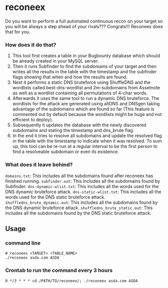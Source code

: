 # reconeex

Do you want to perform a full automated continuous recon on your target so you will be always a step ahead of your rivals???
Congrats!!! Reconeex does that for you.

### How does it do that?
1. This tool first creates a table in your Bugbounty database which should be already created in your MySQL server. 
2. Then it runs Subfinder to find the subdomains of your target and then writes all the results in the table with the timestamp and the subfinder flags showing that when and how the results are found.
3. Next it performs a static DNS bruteforce using ShuffleDNS and the wordlists called best-dns-wordlist and 2m-subdomains from Assetnote as well as a wordlist containing all permutations of 4-char words.
4. Afterwards it uses the same tool to run a dynamic DNS bruteforce. The wordlists for the attack are generated using altDNS and DNSgen taking advantage of the subdomains which are found so far (This feature is commented out by default because the wordlists might be huge and not efficient to deploy).
5. Subsequently it updates the database with the newly discovered subdomains and stating the timestamp and dns_brute flag.
6. In the end it tries to resolve all subdomains and update the resolved flag in the table with the timestamp to indicate when it was resolved. 
To sum up, this tool can be re-run at a regular interval to be the first person to find a resolveable subdomain or even its existence.

### What does it leave behind?
`domains.txt`: This includes all the subdomains found after reconeex has finished running.
`subfinder.out`: This includes all the subdomains found by Subfinder.
`dns-dynamic-wlist.txt`: This includes all the words used for the DNS dynamic bruteforce attack.
`dns-static-wlist.txt`: This includes all the words used for the DNS static bruteforce attack.
`shuffledns_brute_dynamic.out`: This includes all the subdomains found by the DNS dynamic bruteforce attack.
`shuffledns_brute_static.out`: This includes all the subdomains found by the DNS static bruteforce attack.


## Usage

### command line 
```
# reconeex <TARGET> <TABLE_NAME>
./reconeex asda.com ASDA
```
### Crontab to run the command every 3 hours
```
0 */3 * * * cd /PATH/TO/reconeex/; ./reconeex asda.com ASDA
```
